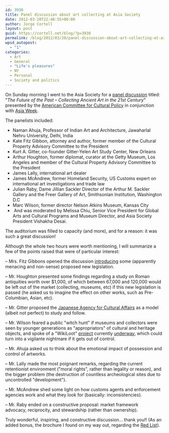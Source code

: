 ```yaml
---
id: 3936
title: Panel discussion about art collecting at Asia Society
date: 2012-03-20T22:48:55+00:00
author: Jorge Cortell
layout: post
guid: https://cortell.net/blog/?p=3936
permalink: /blog/2012/03/20/panel-discussion-about-art-collecting-at-asia-society/
wpsd_autopost:
  - "1"
categories:
  - Art
  - General
  - "Life's pleasures"
  - NY
  - Personal
  - Society and politics
---
```

On Sunday morning I went to the Asia Society for a <a title="https://asiasociety.org/new-york/events/future-past-collecting-ancient-art-21st-century" href="https://asiasociety.org/new-york/events/future-past-collecting-ancient-art-21st-century" target="_blank">panel discussion</a> titled: "_The Future of the Past – Collecting Ancient Art in the 21st Century_" presented by the <a title="https://en.wikipedia.org/wiki/American_Council_for_Cultural_Policy" href="https://en.wikipedia.org/wiki/American_Council_for_Cultural_Policy" target="_blank">American Committee for Cultural Policy</a> in conjunction with <a title="https://www.asiaweekny.com/" href="https://www.asiaweekny.com/" target="_blank">Asia Week</a>. 

The panelists included:

  * Naman Ahuja, Professor of Indian Art and Architecture, Jawaharlal Nehru University, Delhi, India
  * Kate Fitz Gibbon, attorney and author, former member of the Cultural Property Advisory Committee to the President
  * Kurt A. Gitter, co-founder Gitter-Yelen Art Study Center, New Orleans
  * Arthur Houghton, former diplomat, curator at the Getty Museum, Los Angeles and member of the Cultural Property Advisory Committee to the President
  * James Lally, international art dealer
  * James McAndrew, former Homeland Security, US Customs expert on international art investigations and trade law
  * Julian Raby, Dame Jillian Sackler Director of the Arthur M. Sackler Gallery and the Freer Gallery of Art, Smithsonian Institution, Washington D.C
  * Marc Wilson, former director Nelson Atkins Museum, Kansas City
  *  And was moderated by Melissa Chiu, Senior Vice President for Global Arts and Cultural Programs and Museum Director, and Asia Society President Vishakha Desai.

The auditorium was filled to capacity (and more), and for a reason: it was such a great discussion!

Although the whole two hours were worth mentioning, I will summarize a few of the points raised that were of particular interest:

– Mrs. Fitz Gibbons opened the discussion <a title="https://www.fitzgibbonlaw.com/art-and-cultural-property-issues" href="https://www.fitzgibbonlaw.com/art-and-cultural-property-issues" target="_blank">introducing</a> some (apparently menacing and non-sense) proposed new legislation.

– Mr. Houghton presented some findings regarding a study on Roman antiquities worth over $1,000, of which between 67,000 and 120,000 would be left out of the market (collecting, museums, etc) if this new legislation is passed (he asked us to imagine the effect on other works, such as Pre-Columbian, Asian, etc).

– Mr. Gitter proposed the <a title="https://www.bunka.go.jp/english/index.html" href="https://www.bunka.go.jp/english/index.html" target="_blank">Japanese Agency for Cultural Affairs</a> as a model (albeit not perfect) to study and follow.

– Mr. Wilson feared a public "witch hunt" if museums and collectors were seen by younger generations as "appropriators" of cultural and heritage objects, and spoke of a "WikiLoot" <a title="https://chasingaphrodite.com/2012/03/12/introducing-wikiloot-your-chance-to-fight-the-illicit-antiquities-trade/" href="https://chasingaphrodite.com/2012/03/12/introducing-wikiloot-your-chance-to-fight-the-illicit-antiquities-trade/" target="_blank">project</a> currently <a title="https://newschallenge.tumblr.com/post/19180035869/wikiloot-crowd-sourcing-an-analysis-of-the-black" href="https://newschallenge.tumblr.com/post/19180035869/wikiloot-crowd-sourcing-an-analysis-of-the-black" target="_blank">underway</a>, which could turn into a vigilante nightmare if it gets out of control.

– Mr. Ahuja asked us to think about the emotional impact of possession and control of artworks.

– Mr. Lally made the most poignant remarks, regarding the current retentionist environment ("moral rights", rather than legality or reason), and the bigger problem (the destruction of countless archeological sites due to uncontrolled "development").

– Mr. McAndrew shed some light on how customs agents and enforcement agencies work and what they look for (basically: inconsistencies).

– Mr. Raby ended on a constructive proposal: market framework advocacy, reciprocity, and stewardship (rather than ownership).

Truly wonderful, inspiring, and constructive discussion... thank you!! (As an added bonus, the brochure I found on my way out, regarding the <a title="https://icom.museum/what-we-do/programmes/fighting-illicit-traffic/red-list.html" href="https://icom.museum/what-we-do/programmes/fighting-illicit-traffic/red-list.html" target="_blank">Red List</a>).